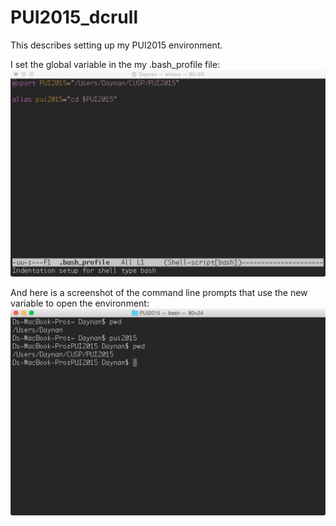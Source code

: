 # PUI2015_dcrull

This describes setting up my PUI2015 environment.

I set the global variable in the my .bash_profile file:
![Env variable](Class1Assignment2-bash.png)

And here is a screenshot of the command line prompts that use the new variable to open the environment:
![Command line prompts](Class1Assignment2-command.png)

